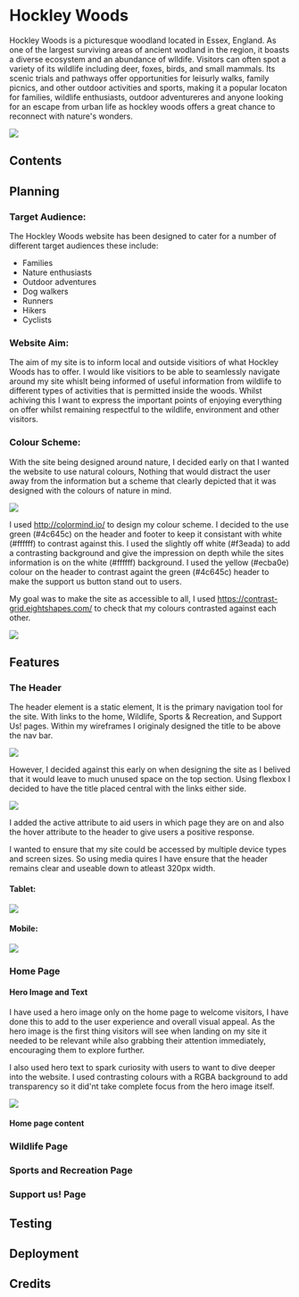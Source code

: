 # Hockley Woods

Hockley Woods is a picturesque woodland located in Essex, England. As one of the largest surviving areas of ancient wodland in the region, it boasts a diverse ecosystem and an abundance of wlldife. Visitors can often spot a variety of its wildlife including deer, foxes, birds, and small mammals. Its scenic trials and pathways offer opportunities for leisurly walks, family picnics, and other outdoor activities and sports, making it a popular locaton for families, wildlife enthusiasts, outdoor adventureres and anyone looking for an escape from urban life as hockley woods offers a great chance to reconnect with nature's wonders.

<img src="assets/readme-images/responsive-image.png">

## Contents

## Planning

### Target Audience:
 
 The Hockley Woods website has been designed to cater for a number of different target audiences these include:
 * Families
 * Nature enthusiasts
 * Outdoor adventures
 * Dog walkers
 * Runners
 * Hikers
 * Cyclists

 ### Website Aim:

 The aim of my site is to inform local and outside visitiors of what Hockley Woods has to offer. I would like visitiors to be able to seamlessly navigate around my site whislt being informed of useful information from wildlife to different types of activities that is permitted inside the woods. Whilst achiving this I want to express the important points of enjoying everything on offer whilst remaining respectful to the wildlife, environment and other visitors.

### Colour Scheme:

With the site being designed around nature, I decided early on that I wanted the website to use natural colours, Nothing that would distract the user away from the information but a scheme that clearly depicted that it was designed with the colours of nature in mind.

<img src="assets/readme-images/color-grid.png">

I used http://colormind.io/ to design my colour scheme. I decided to the use green (#4c645c) on the header and footer to keep it consistant with white (#ffffff) to contrast against this. I used the slightly off white (#f3eada) to add a contrasting background and give the impression on depth while the sites information is on the white (#ffffff) background. I used the yellow (#ecba0e) colour on the header to contrast againt the green (#4c645c) header to make the support us button stand out to users. 

My goal was to make the site as accessible to all, I used https://contrast-grid.eightshapes.com/ to check that my colours contrasted against each other.

<img src="assets/readme-images/colour-contrast-grid.png">

## Features

### The Header

The header element is a static element, It is the primary navigation tool for the site. With links to the home, Wildlife, Sports & Recreation, and Support Us! pages. Within my wireframes I originaly designed the title to be above the nav bar. 

<img src="assets/readme-images/wireframes-header.png">

However, I decided against this early on when designing the site as I belived that it would leave to much unused space on the top section. Using flexbox I decided to have the title placed central with the links either side.

<img src="assets/readme-images/header-screenshot.png">

I added the active attribute to aid users in which page they are on and also the hover attribute to the header to give users a positive response.

I wanted to ensure that my site could be accessed by multiple device types and screen sizes. So using media quires I have ensure that the header remains clear and useable down to atleast 320px width.

#### Tablet:

<img src="assets/readme-images/header-tablet.png">

#### Mobile:

<img src="assets/readme-images/header-mobile.png">

### Home Page

#### Hero Image and Text

I have used a hero image only on the home page to welcome visitors, I have done this to add to the user experience and overall visual appeal. As the hero image is the first thing visitors will see when landing on my site it needed to be relevant while also grabbing their attention immediately, encouraging them to explore further. 

I also used hero text to spark curiosity with users to want to dive deeper into the website. I used contrasting colours with a RGBA background to add transparency so it did'nt take complete focus from the hero image itself.

<img src="assets/readme-images/hero-image-screenshot.png">


#### Home page content

### Wildlife Page

### Sports and Recreation Page

### Support us! Page

## Testing


## Deployment

## Credits

